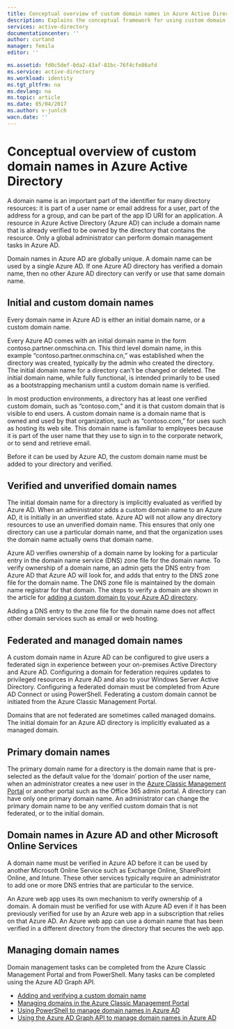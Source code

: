 ```yaml
---
title: Conceptual overview of custom domain names in Azure Active Directory | Microsoft Docs
description: Explains the conceptual framework for using custom domain names in Azure Active directory, including federation for single sign-on
services: active-directory
documentationcenter: ''
author: curtand
manager: femila
editor: ''

ms.assetid: fd0c5def-0da2-43af-81bc-76f4cfe86afd
ms.service: active-directory
ms.workload: identity
ms.tgt_pltfrm: na
ms.devlang: na
ms.topic: article
ms.date: 05/04/2017
ms.author: v-junlch
wacn.date: ''
---
```

# Conceptual overview of custom domain names in Azure Active Directory
A domain name is an important part of the identifier for many directory resources: it is part of a user name or email address for a user, part of the address for a group, and can be part of the app ID URI for an application. A resource in Azure Active Directory (Azure AD) can include a domain name that is already verified to be owned by the directory that contains the resource. Only a global administrator can perform domain management tasks in Azure AD.

Domain names in Azure AD are globally unique. A domain name can be used by a single Azure AD. If one Azure AD directory has verified a domain name, then no other Azure AD directory can verify or use that same domain name.

## Initial and custom domain names
Every domain name in Azure AD is either an initial domain name, or a custom domain name.

Every Azure AD comes with an initial domain name in the form contoso.partner.onmschina.cn. This third level domain name, in this example “contoso.partner.onmschina.cn,” was established when the directory was created, typically by the admin who created the directory. The initial domain name for a directory can't be changed or deleted. The initial domain name, while fully functional, is intended primarily to be used as a bootstrapping mechanism until a custom domain name is verified.

In most production environments, a directory has at least one verified custom domain, such as “contoso.com,” and it is that custom domain that is visible to end users. A custom domain name is a domain name that is owned and used by that organization, such as “contoso.com,” for uses such as hosting its web site. This domain name is familiar to employees because it is part of the user name that they use to sign in to the corporate network, or to send and retrieve email.

Before it can be used by Azure AD, the custom domain name must be added to your directory and verified.

## Verified and unverified domain names
The initial domain name for a directory is implicitly evaluated as verified by Azure AD. When an administrator adds a custom domain name to an Azure AD, it is initially in an unverified state. Azure AD will not allow any directory resources to use an unverified domain name. This ensures that only one directory can use a particular domain name, and that the organization uses the domain name actually owns that domain name.

Azure AD verifies ownership of a domain name by looking for a particular entry in the domain name service (DNS) zone file for the domain name. To verify ownership of a domain name, an admin gets the DNS entry from Azure AD that Azure AD will look for, and adds that entry to the DNS zone file for the domain name. The DNS zone file is maintained by the domain name registrar for that domain. The steps to verify a domain are shown in the article for [adding a custom domain to your Azure AD directory](active-directory-add-domain.md).

Adding a DNS entry to the zone file for the domain name does not affect other domain services such as email or web hosting.

## Federated and managed domain names
A custom domain name in Azure AD can be configured to give users a federated sign in experience between your on-premises Active Directory and Azure AD. Configuring a domain for federation requires updates to privileged resources in Azure AD and also to your Windows Server Active Directory. Configuring a federated domain must be completed from Azure AD Connect or using PowerShell. Federating a custom domain cannot be initiated from the Azure Classic Management Portal. 

Domains that are not federated are sometimes called managed domains. The initial domain for an Azure AD directory is implicitly evaluated as a managed domain.

## Primary domain names
The primary domain name for a directory is the domain name that is pre-selected as the default value for the ‘domain’ portion of the user name, when an administrator creates a new user in the [Azure Classic Management Portal](https://manage.windowsazure.cn/) or another portal such as the Office 365 admin portal. A directory can have only one primary domain name. An administrator can change the primary domain name to be any verified custom domain that is not federated, or to the initial domain.

## Domain names in Azure AD and other Microsoft Online Services
A domain name must be verified in Azure AD before it can be used by another Microsoft Online Service such as Exchange Online, SharePoint Online, and Intune. These other services typically require an administrator to add one or more DNS entries that are particular to the service.

An Azure web app uses its own mechanism to verify ownership of a domain. A domain must be verified for use with Azure AD even if it has been previously verified for use by an Azure web app in a subscription that relies on that Azure AD. An Azure web app can use a domain name that has been verified in a different directory from the directory that secures the web app.

## Managing domain names
Domain management tasks can be completed from the Azure Classic Management Portal and from PowerShell. Many tasks can be completed using the Azure AD Graph API.

- [Adding and verifying a custom domain name](active-directory-add-domain.md)
- [Managing domains in the Azure Classic Management Portal](active-directory-add-manage-domain-names.md)
- [Using PowerShell to manage domain names in Azure AD](https://msdn.microsoft.com/library/azure/e1ef403f-3347-4409-8f46-d72dafa116e0#BKMK_ManageDomains)
- [Using the Azure AD Graph API to manage domain names in Azure AD](https://msdn.microsoft.com/Library/Azure/Ad/Graph/api/domains-operations)


